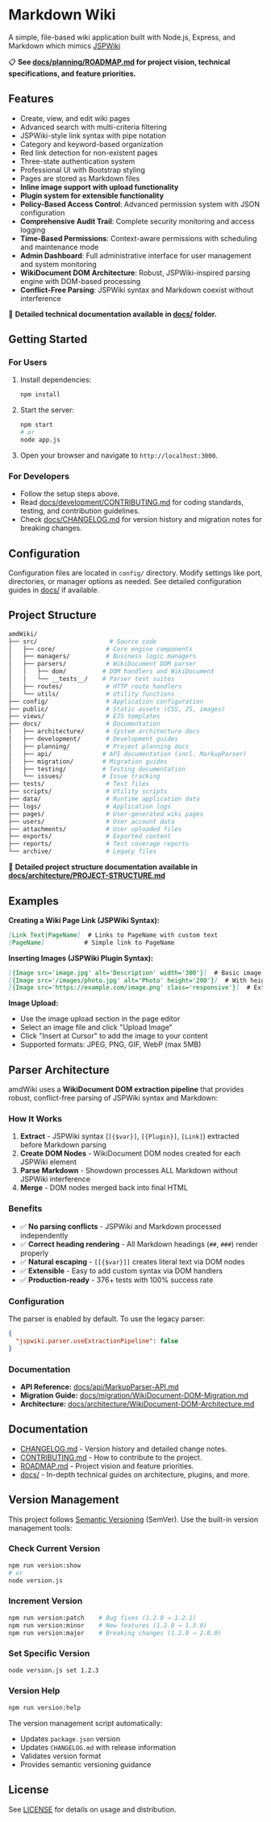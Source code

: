 # Markdown Wiki

A simple, file-based wiki application built with Node.js, Express, and Markdown which mimics [JSPWiki](https://github.com/apache/jspwiki)

📋 **See [docs/planning/ROADMAP.md](docs/planning/ROADMAP.md) for project vision, technical specifications, and feature priorities.**

## Features

- Create, view, and edit wiki pages
- Advanced search with multi-criteria filtering
- JSPWiki-style link syntax with pipe notation
- Category and keyword-based organization
- Red link detection for non-existent pages
- Three-state authentication system
- Professional UI with Bootstrap styling
- Pages are stored as Markdown files
- **Inline image support with upload functionality**
- **Plugin system for extensible functionality**
- **Policy-Based Access Control**: Advanced permission system with JSON configuration
- **Comprehensive Audit Trail**: Complete security monitoring and access logging
- **Time-Based Permissions**: Context-aware permissions with scheduling and maintenance mode
- **Admin Dashboard**: Full administrative interface for user management and system monitoring
- **WikiDocument DOM Architecture**: Robust, JSPWiki-inspired parsing engine with DOM-based processing
- **Conflict-Free Parsing**: JSPWiki syntax and Markdown coexist without interference

📖 **Detailed technical documentation available in [docs/](docs/) folder.**

## Getting Started

### For Users
1. Install dependencies:
    ```bash
    npm install
    ```
2. Start the server:
    ```bash
    npm start
    # or
    node app.js
    ```
3. Open your browser and navigate to `http://localhost:3000`.

### For Developers
- Follow the setup steps above.
- Read [docs/development/CONTRIBUTING.md](docs/development/CONTRIBUTING.md) for coding standards, testing, and contribution guidelines.
- Check [docs/CHANGELOG.md](docs/CHANGELOG.md) for version history and migration notes for breaking changes.

## Configuration
Configuration files are located in `config/` directory. Modify settings like port, directories, or manager options as needed. See detailed configuration guides in [docs/](docs/) if available.

## Project Structure

```bash
amdWiki/
├── src/                    # Source code
│   ├── core/              # Core engine components
│   ├── managers/          # Business logic managers
│   ├── parsers/           # WikiDocument DOM parser
│   │   ├── dom/          # DOM handlers and WikiDocument
│   │   └── __tests__/    # Parser test suites
│   ├── routes/            # HTTP route handlers
│   └── utils/             # Utility functions
├── config/                # Application configuration
├── public/                # Static assets (CSS, JS, images)
├── views/                 # EJS templates
├── docs/                  # Documentation
│   ├── architecture/      # System architecture docs
│   ├── development/       # Development guides
│   ├── planning/          # Project planning docs
│   ├── api/              # API documentation (incl. MarkupParser)
│   ├── migration/        # Migration guides
│   ├── testing/          # Testing documentation
│   └── issues/           # Issue tracking
├── tests/                 # Test files
├── scripts/               # Utility scripts
├── data/                  # Runtime application data
├── logs/                  # Application logs
├── pages/                 # User-generated wiki pages
├── users/                 # User account data
├── attachments/           # User uploaded files
├── exports/               # Exported content
├── reports/               # Test coverage reports
└── archive/               # Legacy files
```

📖 **Detailed project structure documentation available in [docs/architecture/PROJECT-STRUCTURE.md](docs/architecture/PROJECT-STRUCTURE.md)**

## Examples
**Creating a Wiki Page Link (JSPWiki Syntax):**
```markdown
[Link Text|PageName]  # Links to PageName with custom text
[PageName]           # Simple link to PageName
```

**Inserting Images (JSPWiki Plugin Syntax):**
```markdown
[{Image src='image.jpg' alt='Description' width='300'}]  # Basic image
[{Image src='/images/photo.jpg' alt='Photo' height='200'}]  # With height
[{Image src='https://example.com/image.png' class='responsive'}]  # External image
```

**Image Upload:**
- Use the image upload section in the page editor
- Select an image file and click "Upload Image"
- Click "Insert at Cursor" to add the image to your content
- Supported formats: JPEG, PNG, GIF, WebP (max 5MB)

## Parser Architecture

amdWiki uses a **WikiDocument DOM extraction pipeline** that provides robust, conflict-free parsing of JSPWiki syntax and Markdown:

### How It Works

1. **Extract** - JSPWiki syntax (`[{$var}]`, `[{Plugin}]`, `[Link]`) extracted before Markdown parsing
2. **Create DOM Nodes** - WikiDocument DOM nodes created for each JSPWiki element
3. **Parse Markdown** - Showdown processes ALL Markdown without JSPWiki interference
4. **Merge** - DOM nodes merged back into final HTML

### Benefits

- ✅ **No parsing conflicts** - JSPWiki and Markdown processed independently
- ✅ **Correct heading rendering** - All Markdown headings (`##`, `###`) render properly
- ✅ **Natural escaping** - `[[{$var}]]` creates literal text via DOM nodes
- ✅ **Extensible** - Easy to add custom syntax via DOM handlers
- ✅ **Production-ready** - 376+ tests with 100% success rate

### Configuration

The parser is enabled by default. To use the legacy parser:

```json
{
  "jspwiki.parser.useExtractionPipeline": false
}
```

### Documentation

- **API Reference:** [docs/api/MarkupParser-API.md](docs/api/MarkupParser-API.md)
- **Migration Guide:** [docs/migration/WikiDocument-DOM-Migration.md](docs/migration/WikiDocument-DOM-Migration.md)
- **Architecture:** [docs/architecture/WikiDocument-DOM-Architecture.md](docs/architecture/WikiDocument-DOM-Architecture.md)

## Documentation
- [CHANGELOG.md](CHANGELOG.md) - Version history and detailed change notes.
- [CONTRIBUTING.md](CONTRIBUTING.md) - How to contribute to the project.
- [ROADMAP.md](ROADMAP.md) - Project vision and feature priorities.
- [docs/](docs/) - In-depth technical guides on architecture, plugins, and more.

## Version Management

This project follows [Semantic Versioning](https://semver.org/) (SemVer). Use the built-in version management tools:

### Check Current Version
```bash
npm run version:show
# or
node version.js
```

### Increment Version
```bash
npm run version:patch    # Bug fixes (1.2.0 → 1.2.1)
npm run version:minor    # New features (1.2.0 → 1.3.0)
npm run version:major    # Breaking changes (1.2.0 → 2.0.0)
```

### Set Specific Version
```bash
node version.js set 1.2.3
```

### Version Help
```bash
npm run version:help
```

The version management script automatically:
- Updates `package.json` version
- Updates `CHANGELOG.md` with release information
- Validates version format
- Provides semantic versioning guidance

## License
See [LICENSE](LICENSE) for details on usage and distribution.

